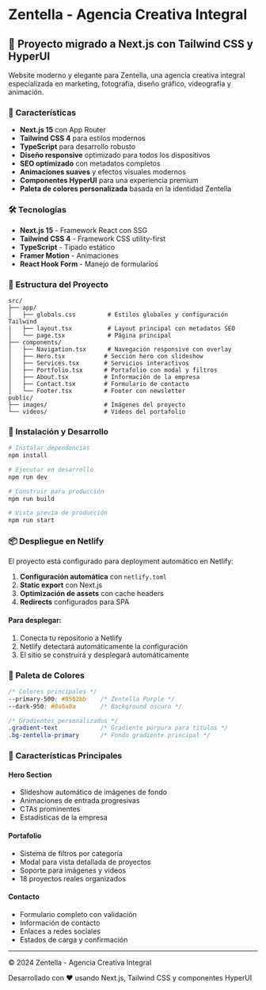 # Zentella - Agencia Creativa Integral

## 🚀 Proyecto migrado a Next.js con Tailwind CSS y HyperUI

Website moderno y elegante para Zentella, una agencia creativa integral especializada en marketing, fotografía, diseño gráfico, videografía y animación.

### 🎨 Características

- **Next.js 15** con App Router
- **Tailwind CSS 4** para estilos modernos
- **TypeScript** para desarrollo robusto
- **Diseño responsive** optimizado para todos los dispositivos
- **SEO optimizado** con metadatos completos
- **Animaciones suaves** y efectos visuales modernos
- **Componentes HyperUI** para una experiencia premium
- **Paleta de colores personalizada** basada en la identidad Zentella

### 🛠️ Tecnologías

- **Next.js 15** - Framework React con SSG
- **Tailwind CSS 4** - Framework CSS utility-first
- **TypeScript** - Tipado estático
- **Framer Motion** - Animaciones
- **React Hook Form** - Manejo de formularios

### 📁 Estructura del Proyecto

```
src/
├── app/
│   ├── globals.css         # Estilos globales y configuración Tailwind
│   ├── layout.tsx          # Layout principal con metadatos SEO
│   └── page.tsx            # Página principal
├── components/
│   ├── Navigation.tsx      # Navegación responsive con overlay
│   ├── Hero.tsx           # Sección hero con slideshow
│   ├── Services.tsx       # Servicios interactivos
│   ├── Portfolio.tsx      # Portafolio con modal y filtros
│   ├── About.tsx          # Información de la empresa
│   ├── Contact.tsx        # Formulario de contacto
│   └── Footer.tsx         # Footer con newsletter
public/
├── images/                # Imágenes del proyecto
└── videos/                # Videos del portafolio
```

### 🚀 Instalación y Desarrollo

```bash
# Instalar dependencias
npm install

# Ejecutar en desarrollo
npm run dev

# Construir para producción
npm run build

# Vista previa de producción
npm run start
```

### 📦 Despliegue en Netlify

El proyecto está configurado para deployment automático en Netlify:

1. **Configuración automática** con `netlify.toml`
2. **Static export** con Next.js
3. **Optimización de assets** con cache headers
4. **Redirects** configurados para SPA

#### Para desplegar:
1. Conecta tu repositorio a Netlify
2. Netlify detectará automáticamente la configuración
3. El sitio se construirá y desplegará automáticamente

### 🎨 Paleta de Colores

```css
/* Colores principales */
--primary-500: #8502bb    /* Zentella Purple */
--dark-950: #0a0a0a       /* Background oscuro */

/* Gradientes personalizados */
.gradient-text            /* Gradiente púrpura para títulos */
.bg-zentella-primary      /* Fondo gradiente principal */
```

### 🎯 Características Principales

#### Hero Section
- Slideshow automático de imágenes de fondo
- Animaciones de entrada progresivas
- CTAs prominentes
- Estadísticas de la empresa

#### Portafolio
- Sistema de filtros por categoría
- Modal para vista detallada de proyectos
- Soporte para imágenes y videos
- 18 proyectos reales organizados

#### Contacto
- Formulario completo con validación
- Información de contacto
- Enlaces a redes sociales
- Estados de carga y confirmación

---

© 2024 Zentella - Agencia Creativa Integral

Desarrollado con ❤️ usando Next.js, Tailwind CSS y componentes HyperUI
